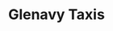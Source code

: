 ---
title: "Glenavy Taxis"
address: "12, Crumlin Road, Glenavy, Crumlin, Co. Antrim, BT29 4LG"
tel: "07798 731462"
county: "Antrim"
category: "Taxi Services"
type: "Content"
lat: "054.5919560000"
lng: "-006.2139410000"
---